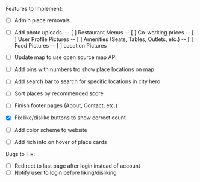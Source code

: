Features to Implement:

- [ ] Admin place removals.
- [ ] Add photo uploads.
      -- [ ] Restaurant Menus
      -- [ ] Co-working prices
      -- [ ] User Profile Pictures
      -- [ ] Amenities (Seats, Tables, Outlets, etc.)
      -- [ ] Food Pictures
      -- [ ] Location Pictures

- [ ] Update map to use open source map API
- [ ] Add pins with numbers tro show place locations on map
- [ ] Add search bar to search for specific locations in city hero
- [ ] Sort places by recommended score
- [ ] Finish footer pages (About, Contact, etc.)
- [x] Fix like/dislike buttons to show correct count
- [ ] Add color scheme to website
- [ ] Add rich info on hover of place cards

Bugs to Fix:

- [ ] Redirect to last page after login instead of account
- [ ] Notify user to login before liking/disliking
